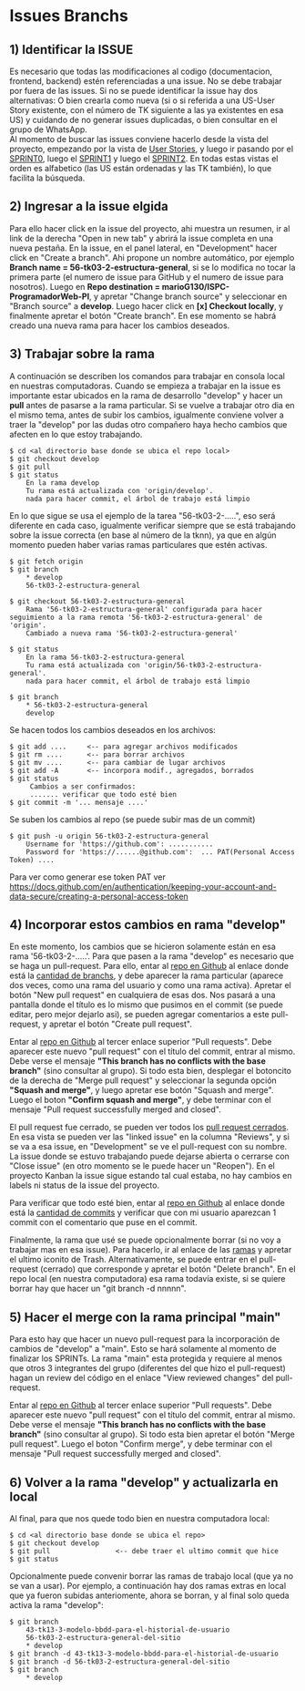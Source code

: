 # Issues Branchs

## 1) Identificar la ISSUE

Es necesario que todas las modificaciones al codigo (documentacion, frontend, backend) estén referenciadas a una issue. No se debe trabajar por fuera de las issues. Si no se puede identificar la issue hay dos alternativas: O bien crearla como nueva (si o si referida a una US-User Story existente, con el número de TK siguiente a las ya existentes en esa US) y cuidando de no generar issues duplicadas, o bien consultar en el grupo de WhatsApp.<br/>
Al momento de buscar las issues conviene hacerlo desde la vista del proyecto, empezando por la vista de [User Stories](https://github.com/users/marioG130/projects/4/views/4), y luego ir pasando por el [SPRINT0](https://github.com/users/marioG130/projects/4/views/5), luego el [SPRINT1](https://github.com/users/marioG130/projects/4/views/6) y luego el [SPRINT2](https://github.com/users/marioG130/projects/4/views/7). En todas estas vistas el orden es alfabetico (las US están ordenadas y las TK también), lo que facilita la búsqueda.

## 2) Ingresar a la issue elgida

Para ello hacer click en la issue del proyecto, ahi muestra un resumen, ir al link de la derecha "Open in new tab" y abrirá la issue completa en una nueva pestaña. En la issue, en el panel lateral, en "Development" hacer click en "Create a branch". Ahi propone un nombre automático, por ejemplo **Branch name = 56-tk03-2-estructura-general**, si se lo modifica no tocar la primera parte (el numero de issue para GitHub y el numero de issue para nosotros). Luego en **Repo destination = marioG130/ISPC-ProgramadorWeb-PI**, y apretar "Change branch source" y seleccionar en "Branch source" a **develop**. Luego hacer click en **[x] Checkout locally**, y finalmente apretar el botón "Create branch". En ese momento se habrá creado una nueva rama para hacer los cambios deseados.

## 3) Trabajar sobre la rama

A continuación se describen los comandos para trabajar en consola local en nuestras computadoras. Cuando se empieza a trabajar en la issue es importante estar ubicados en la rama de desarrollo "develop" y hacer un **pull** antes de pasarse a la rama particular. Si se vuelve a trabajar otro dia en el mismo tema, antes de subir los cambios, igualmente conviene volver a traer la "develop" por las dudas otro compañero haya hecho cambios que afecten en lo que estoy trabajando.

    $ cd <al directorio base donde se ubica el repo local>
    $ git checkout develop
    $ git pull
    $ git status
        En la rama develop
        Tu rama está actualizada con 'origin/develop'.
        nada para hacer commit, el árbol de trabajo está limpio

En lo que sigue se usa el ejemplo de la tarea "56-tk03-2-.....", eso será diferente en cada caso, igualmente verificar siempre que se está trabajando sobre la issue correcta (en base al número de la tknn), ya que en algún momento pueden haber varias ramas particulares que estén activas.

    $ git fetch origin
    $ git branch
        * develop
        56-tk03-2-estructura-general

    $ git checkout 56-tk03-2-estructura-general
        Rama '56-tk03-2-estructura-general' configurada para hacer seguimiento a la rama remota '56-tk03-2-estructura-general' de 'origin'.
        Cambiado a nueva rama '56-tk03-2-estructura-general'

    $ git status
        En la rama 56-tk03-2-estructura-general
        Tu rama está actualizada con 'origin/56-tk03-2-estructura-general'.
        nada para hacer commit, el árbol de trabajo está limpio

    $ git branch
        * 56-tk03-2-estructura-general
        develop

Se hacen todos los cambios deseados en los archivos:

    $ git add ....     <-- para agregar archivos modificados
    $ git rm ....      <-- para borrar archivos
    $ git mv ....      <-- para cambiar de lugar archivos
    $ git add -A       <-- incorpora modif., agregados, borrados
    $ git status
         Cambios a ser confirmados:
         ....... verificar que todo esté bien
    $ git commit -m '... mensaje ....'

Se suben los cambios al repo (se puede subir mas de un commit)

    $ git push -u origin 56-tk03-2-estructura-general 
        Username for 'https://github.com': ...........
        Password for 'https://......@github.com':  ... PAT(Personal Access Token) ....

Para ver como generar ese token PAT ver https://docs.github.com/en/authentication/keeping-your-account-and-data-secure/creating-a-personal-access-token

## 4) Incorporar estos cambios en rama "develop"

En este momento, los cambios que se hicieron solamente están en esa rama '56-tk03-2-.....'. Para que pasen a la rama "develop" es necesario que se haga un pull-request. Para ello, entar al [repo en Github](https://github.com/marioG130/ISPC-ProgramadorWeb-PI) al enlace donde está la [cantidad de branchs](https://github.com/marioG130/ISPC-ProgramadorWeb-PI/branches), y debe aparecer la rama particular (aparece dos veces, como una rama del usuario y como una rama activa). Apretar el botón "New pull request" en cualquiera de esas dos. Nos pasará a una pantalla donde el título es lo mismo que pusimos en el commit (se puede editar, pero mejor dejarlo asi), se pueden agregar comentarios a este pull-request, y apretar el botón "Create pull request".

Entar al [repo en Github](https://github.com/marioG130/ISPC-ProgramadorWeb-PI) al tercer enlace superior "Pull requests". Debe aparecer este nuevo "pull request" con el título del commit, entrar al mismo. Debe verse el mensaje **"This branch has no conflicts with the base branch"** (sino consultar al grupo). Si todo esta bien, desplegar el botoncito de la derecha de "Merge pull request" y seleccionar la segunda opción **"Squash and merge"**, y luego apretar ese botón "Squash and merge". Luego el boton **"Confirm squash and merge"**, y debe terminar con el mensaje "Pull request successfully merged and closed".

El pull request fue cerrado, se pueden ver todos los [pull request cerrados](https://github.com/marioG130/ISPC-ProgramadorWeb-PI/pulls?q=is:pr+is:closed). En esa vista se pueden ver las "linked issue" en la columna "Reviews", y si se va a esa issue, en "Development" se ve el pull-request con su nombre. La issue donde se estuvo trabajando puede dejarse abierta o cerrarse con "Close issue" (en otro momento se le puede hacer un "Reopen"). En el proyecto Kanban la issue sigue estando tal cual estaba, no hay cambios en labels ni status de la issue del proyecto.

Para verificar que todo esté bien, entar al [repo en Github](https://github.com/marioG130/ISPC-ProgramadorWeb-PI) al enlace donde está la [cantidad de commits](https://github.com/marioG130/ISPC-ProgramadorWeb-PI/commits/main) y verificar que con mi usuario aparezcan 1 commit con el comentario que puse en el commit.

Finalmente, la rama que usé se puede opcionalmente borrar (si no voy a trabajar mas en esa issue). Para hacerlo, ir al enlace de las [ramas](https://github.com/marioG130/ISPC-ProgramadorWeb-PI/branches) y apretar el ultimo iconito de Trash. Alternativamente, se puede entrar en el pull-request (cerrado) que corresponde y apretar el botón "Delete branch". En el repo local (en nuestra computadora) esa rama todavía existe, si se quiere borrar hay que hacer un "git branch -d nnnnn".


## 5) Hacer el merge con la rama principal "main"

Para esto hay que hacer un nuevo pull-request para la incorporación de cambios de "develop" a "main". Esto se hará solamente al momento de finalizar los SPRINTs.
La rama "main" esta protegida y requiere al menos que otros 3 integrantes del grupo (diferentes del que hizo el pull-request) hagan un review del código en el enlace "View reviewed changes" del pull-request.

Entar al [repo en Github](https://github.com/marioG130/ISPC-ProgramadorWeb-PI) al tercer enlace superior "Pull requests". Debe aparecer este nuevo "pull request" con el título del commit, entrar al mismo. Debe verse el mensaje **"This branch has no conflicts with the base branch"** (sino consultar al grupo). Si todo esta bien apretar el botón "Merge pull request". Luego el boton "Confirm merge", y debe terminar con el mensaje "Pull request successfully merged and closed".


## 6) Volver a la rama "develop" y actualizarla en local

Al final, para que nos quede todo bien en nuestra computadora local:

    $ cd <al directorio base donde se ubica el repo>
    $ git checkout develop
    $ git pull                <-- debe traer el ultimo commit que hice
    $ git status

Opcionalmente puede convenir borrar las ramas de trabajo local (que ya no se van a usar). Por ejemplo, a continuación hay dos ramas extras en local que ya fueron subidas anteriomente, ahora se borran, y al final solo queda activa la rama "develop":

    $ git branch
        43-tk13-3-modelo-bbdd-para-el-historial-de-usuario
        56-tk03-2-estructura-general-del-sitio
        * develop
    $ git branch -d 43-tk13-3-modelo-bbdd-para-el-historial-de-usuario
    $ git branch -d 56-tk03-2-estructura-general-del-sitio
    $ git branch
        * develop

